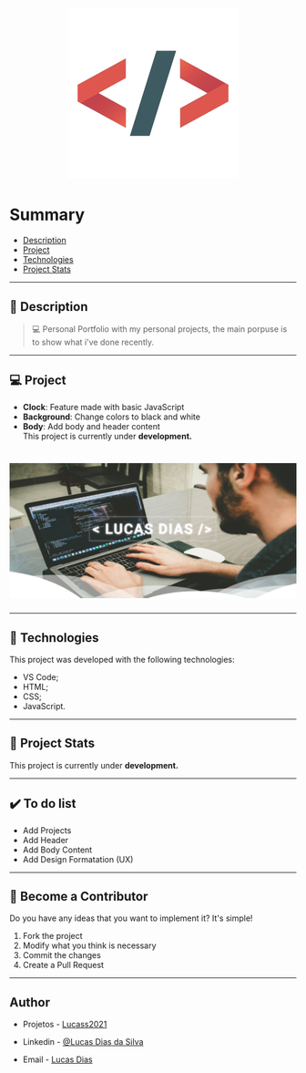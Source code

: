 <h1 align="center">
    <img src="logo1.png"/>
</h1>

# Summary

- [Description](#📝-Description)
- [Project](#💻-Project)
- [Technologies](#🚀-Technologies)
- [Project Stats](#🎯-Project-Stats)

---

## 📝 Description

>💻 Personal Portfolio with my personal projects, the main porpuse is to show what i've done recently.


---

## 💻 Project

* <b>Clock</b>: Feature made with basic JavaScript
* <b>Background</b>: Change colors to black and white
* <b>Body</b>: Add body and header content <br>
This project is currently under <b>development.</b>
<h1 align="center">
    <img src="read01.PNG"/>
</h1>



---

## 🚀 Technologies
This project was developed with the following technologies:
* VS Code;
* HTML;
* CSS;
* JavaScript.


---

## 🎯 Project Stats

This project is currently under <b>development.</b>


---

## :heavy_check_mark: To do list

- Add Projects
- Add Header
- Add Body Content
- Add Design Formatation (UX)

---

## :handshake: Become a Contributor

Do you have any ideas that you want to implement it? It's simple!

1. Fork the project
2. Modify what you think is necessary
3. Commit the changes
4. Create a Pull Request


---

## Author

- Projetos - [Lucass2021](https://github.com/Lucass2021)

- Linkedin - [@Lucas Dias da Silva](https://www.linkedin.com/in/lucas-dias-da-silva-118954199/)

- Email - [Lucas Dias](mailto:lucas.allx@hotmail.com")
